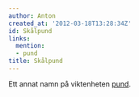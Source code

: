 ```yaml
---
author: Anton
created_at: '2012-03-18T13:28:34Z'
id: Skålpund
links:
  mention:
  - pund
title: Skålpund
---
```


Ett annat namn på viktenheten [pund].

  [pund]: pund
